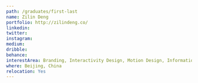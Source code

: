 ```yaml
---
path: /graduates/first-last
name: Zilin Deng
portfolio: http://zilindeng.co/
linkedin:
twitter:
instagram:
medium:
dribble:
behance:
interestArea: Branding, Interactivity Design, Motion Design, Information Design, Print Design, Packaging Design
where: Beijing, China
relocation: Yes
---
```

